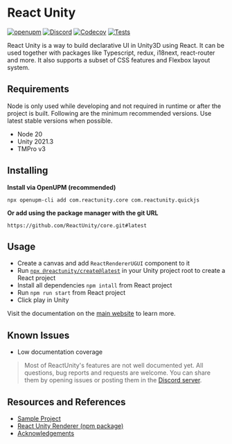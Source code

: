 # React Unity

[![openupm](https://img.shields.io/npm/v/com.reactunity.core?label=openupm&style=for-the-badge&registry_uri=https://package.openupm.com)](https://openupm.com/packages/com.reactunity.core/)
[![Discord](https://img.shields.io/discord/884829138991603792?style=for-the-badge&label=Discord)](https://discord.gg/UY2EFW5ZKG)
[![Codecov](https://img.shields.io/codecov/c/github/ReactUnity/core?style=for-the-badge&token=3ZDHD77UX1)](https://codecov.io/gh/ReactUnity/core)
[![Tests](https://gist.githubusercontent.com/KurtGokhan/f744e86dd53cd0159d4f1d56ae9aae19/raw/ReactUnityTestBadge.svg)](https://github.com/ReactUnity/core/actions/workflows/test.yml)

React Unity is a way to build declarative UI in Unity3D using React. It can be used together with packages like Typescript, redux, i18next, react-router and more.
It also supports a subset of CSS features and Flexbox layout system.

## Requirements

Node is only used while developing and not required in runtime or after the project is built. Following are the minimum recommended versions. Use latest stable versions when possible.

- Node 20
- Unity 2021.3
- TMPro v3

## Installing

**Install via OpenUPM (recommended)**

```
npx openupm-cli add com.reactunity.core com.reactunity.quickjs
```

**Or add using the package manager with the git URL**

```
https://github.com/ReactUnity/core.git#latest
```

## Usage

- Create a canvas and add `ReactRendererUGUI` component to it
- Run [`npx @reactunity/create@latest`](https://github.com/ReactUnity/create) in your Unity project root to create a React project
- Install all dependencies `npm intall` from React project
- Run `npm run start` from React project
- Click play in Unity

Visit the documentation on the [main website](https://reactunity.github.io) to learn more.

## Known Issues

- Low documentation coverage

> Most of ReactUnity's features are not well documented yet. All questions, bug reports and requests are welcome. 
> You can share them by opening issues or posting them in the [Discord server](https://discord.gg/UY2EFW5ZKG).

## Resources and References

- [Sample Project](https://github.com/ReactUnity/full-sample)
- [React Unity Renderer (npm package)](https://github.com/ReactUnity/renderer)
- [Acknowledgements](./.github/acknowledgements.md)
